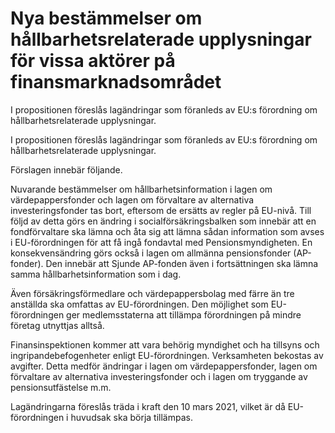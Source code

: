 # Nya bestämmelser om hållbarhetsrelaterade upplysningar för vissa aktörer på finansmarknadsområdet

I propositionen föreslås lagändringar som föranleds av EU:s förordning om hållbarhetsrelaterade upplysningar.

I propositionen föreslås lagändringar som föranleds av EU:s förordning om hållbarhetsrelaterade upplysningar.

Förslagen innebär följande.

Nuvarande bestämmelser om hållbarhetsinformation i lagen om värdepappersfonder och lagen om förvaltare av alternativa investeringsfonder tas bort, eftersom de ersätts av regler på EU-nivå. Till följd av detta görs en ändring i socialförsäkringsbalken som innebär att en fondförvaltare ska lämna och åta sig att lämna sådan information som avses i EU-förordningen för att få ingå fondavtal med Pensionsmyndigheten. En konsekvensändring görs också i lagen om allmänna pensionsfonder (AP-fonder). Den innebär att Sjunde AP-fonden även i fortsättningen ska lämna samma hållbarhetsinformation som i dag.

Även försäkringsförmedlare och värdepappersbolag med färre än tre
anställda ska omfattas av EU-förordningen. Den möjlighet som EU-förordningen ger medlemsstaterna att tillämpa förordningen på mindre företag utnyttjas alltså.

Finansinspektionen kommer att vara behörig myndighet och ha tillsyns och ingripandebefogenheter enligt EU-förordningen. Verksamheten
bekostas av avgifter. Detta medför ändringar i lagen om värdepappersfonder, lagen om förvaltare av alternativa investeringsfonder och i lagen om tryggande av pensionsutfästelse m.m.

Lagändringarna föreslås träda i kraft den 10 mars 2021, vilket är då EU-förordningen i huvudsak ska börja tillämpas.
